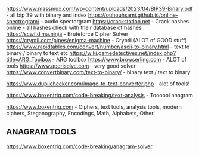 https://www.massmux.com/wp-content/uploads/2023/04/BIP39-Binary.pdf - all bip 39 with binary and index
https://ouhouhsami.github.io/online-spectrogram/ - audio spectorgram 
https://crackstation.net - Crack hashes online - all hashes check with their database of hashes
https://scwf.dima.ninja - Bruteforce Cipher Solver
https://cryptii.com/pipes/enigma-machine - Cryptii (ALOT of GOOD stuff)
https://www.rapidtables.com/convert/number/ascii-to-binary.html - text to binary / binary to text etc
https://wiki.gamedetectives.net/index.php?title=ARG_Toolbox - ARG toolbox
https://www.browserling.com - ALOT of tools
https://www.aperisolve.com - very good solver
https://www.convertbinary.com/text-to-binary/ - binary text / text to binary

https://www.duplichecker.com/image-to-text-converter.php - alot of tools!

https://www.boxentriq.com/code-breaking/text-analysis - Toooool anagram

https://www.boxentriq.com - Ciphers, text tools, analysis tools, modern ciphers, Steganography, Encodings, Math, Alphabets, Other


## ANAGRAM TOOLS
https://www.boxentriq.com/code-breaking/anagram-solver
